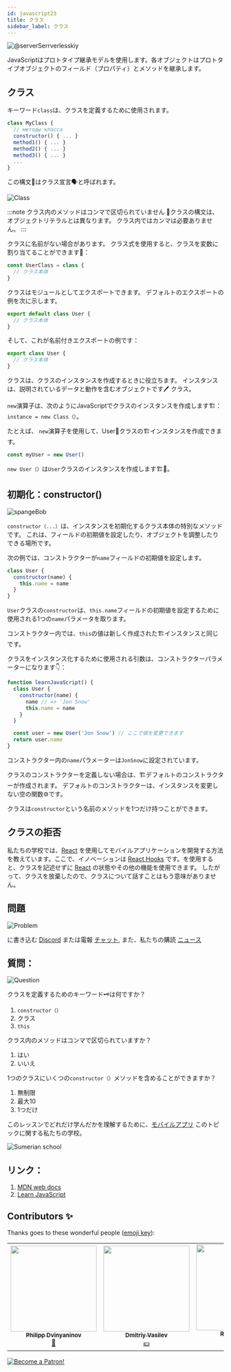 ```yaml
---
id: javascript23
title: クラス
sidebar_label: クラス
---
```


![@serverSerrverlesskiy](/img/javascript/headers/23.jpg)

JavaScriptはプロトタイプ継承モデルを使用します。各オブジェクトはプロトタイプオブジェクトのフィールド（プロパティ）とメソッドを継承します。

## クラス

キーワード`class`は、クラスを定義するために使用されます。

```jsx
class MyClass {
  // методы класса
  constructor() { ... }
  method1() { ... }
  method2() { ... }
  method3() { ... }
  ...
}
```

この構文📖はクラス宣言🗣️と呼ばれます。

![Class](https://media.giphy.com/media/cYaBD8kxE4PZudHBRA/giphy.gif)

:::note クラス内のメソッドはコンマで区切られていません
📖クラスの構文は、オブジェクトリテラルとは異なります。 クラス内ではカンマは必要ありません。
:::

クラスに名前がない場合があります。 クラス式を使用すると、クラスを変数に割り当てることができます🔔：

```jsx
const UserClass = class {
  // クラス本体
}
```

クラスはモジュールとしてエクスポートできます。 デフォルトのエクスポートの例を次に示します。

```jsx
export default class User {
  // クラス本体
}
```

そして、これが名前付きエクスポートの例です：

```jsx
export class User {
  // クラス本体
}
```

クラスは、クラスのインスタンスを作成するときに役立ちます。 インスタンスは、説明されているデータと動作を含むオブジェクトです🖊️
クラス。

`new`演算子は、次のようにJavaScriptでクラスのインスタンスを作成します🏗️：` instance = new Class（）`。

たとえば、 `new`演算子を使用して、User👤クラスの🏗️インスタンスを作成できます。

```jsx
const myUser = new User()
```

`new User（）`は`User`クラスのインスタンスを作成します🏗️👤。

## 初期化：constructor()

![spangeBob](https://media.giphy.com/media/3oriNZoNvn73MZaFYk/giphy.gif)

`constructor（...）`は、インスタンスを初期化するクラス本体の特別なメソッドです。 これは、フィールドの初期値を設定したり、オブジェクトを調整したりできる場所です。

次の例では、コンストラクターが`name`フィールドの初期値を設定します。

```jsx
class User {
  constructor(name) {
    this.name = name
  }
}
```

`User`クラスの`constructor`は、`this.name`フィールドの初期値を設定するために使用される1つの`name`パラメータを取ります。

コンストラクター内では、`this`の値は新しく作成された🏗️インスタンスと同じです。

クラスをインスタンス化するために使用される引数は、コンストラクターパラメーターになります👇：

```jsx live
function learnJavaScript() {
  class User {
    constructor(name) {
      name // => 'Jon Snow'
      this.name = name
    }
  }

  const user = new User('Jon Snow') // ここで値を変更できます
  return user.name
}
```

コンストラクター内の`name`パラメーターは`JonSnow`に設定されています。

クラスのコンストラクターを定義しない場合は、🏗️デフォルトのコンストラクターが作成されます。 デフォルトのコンストラクターは、インスタンスを変更しない空の関数⚙️です。

クラスは`constructor`という名前のメソッドを1つだけ持つことができます。

## クラスの拒否

私たちの学校では、[React](https://ru.reactjs.org) を使用してモバイルアプリケーションを開発する方法を教えています。ここで、イノベーションは [React Hooks](https://ru.reactjs.org/docs/hooks-intro.html) です。を使用すると、クラスを記述せずに [React](https://ru.reactjs.org) の状態やその他の機能を使用できます。 したがって、クラスを放棄したので、クラスについて話すことはもう意味がありません。

## 問題

![Problem](https://media.giphy.com/media/xTiTnGeUsWOEwsGoG4/giphy.gif)

に書き込む [Discord](https://discord.gg/6GDAfXn) または電報 [チャット](https://t.me/jscampapp), また、私たちの購読 [ニュース](https://t.me/javascriptapp)

## 質問：

![Question](https://media.giphy.com/media/l0HlRnAWXxn0MhKLK/giphy.gif)

クラスを定義するためのキーワード🗝️は何ですか？

1. `constructor（）`
2. クラス
3. `this`

クラス内のメソッドはコンマで区切られていますか？

1. はい
2. いいえ

1つのクラスにいくつの`constructor（）`メソッドを含めることができますか？

1. 無制限
2. 最大10
3. 1つだけ

<!-- Что такое геттеры и сеттеры?

1. Это поля
2. Это методы имитирующие поля
3. Это свойства поля

Наследуются ли частные поля и методы родительского класса, дочерним классом?

1. Да
2. Нет

Когда вызывается родительскй конструктор в дочернем классе?

1. Перед this
2. После this -->

このレッスンでどれだけ学んだかを理解するために、[モバイルアプリ](http://onelink.to/njhc95) このトピックに関する私たちの学校。

![Sumerian school](/img/app.jpg)

<!--
## Геттеры и сеттеры

![Math](https://media.giphy.com/media/uWzbH8xJGIwOBPfzhc/giphy.gif)

Геттеры и сеттеры — это вычисляемые свойства. Это методы, имитирующие поля, но позволяющие читать и записывать 🖊️ данные.

Геттеры используются для получения данных, а сеттеры — для их изменения.

Пример:

```jsx
class User {
  #nameValue

  constructor(name) {
    this.name = name
  }

  get name() {
    return this.#nameValue
  }

  set name(name) {
    if (name === '') {
      throw new Error('Имя пользователя не может быть пустым')
    }
    this.#nameValue = name
  }
}

const user = new User('Печорин')
user.name // вызывается геттер, Печорин
user.name = 'Бэла' // вызывается сеттер

user.name = '' // Имя пользователя не может быть пустым
```

## Наследование: extends

![Throne](https://media.giphy.com/media/l1KVcMMxJJpks23cs/giphy.gif)

Классы в JavaScript поддерживают наследование с помощью ключевого🗝️ слова `extends`.

В выражении `class Child extends Parent { }` класс `Child` наследует от класса `Parent` конструктор, поля и методы.

Создадим🏗️ дочерний класс `ContentWriter`, расширяющий родительский класс `User` 👤:

```jsx
class User {
  name

  constructor(name) {
    this.name = name
  }

  getName() {
    return this.name
  }
}

class ContentWriter extends User {
  posts = []
}

const writer = new ContentWriter('Лермонтов')

writer.name // Лермонтов
writer.getName() // Лермонтов
writer.posts // []
```

`ContentWriter` наследует от `User` конструктор, метод `getName()` и поле `name`. В самом `ContentWriter` определяется новое поле `posts`.

Обратите внимание, что частные поля и методы родительского класса не наследуются дочерними классами.

### Родительский конструктор: super() в constructor()

![parents](https://media.giphy.com/media/QWMjLXYuRpl5cvCQ9r/giphy.gif)

Для того, чтобы вызвать конструктор родительского класса в дочернем классе, следует использовать специальную функцию⚙️ `super()`, доступную в конструкторе дочернего класса.

Пусть конструктор `ContentWriter` вызывает родительский конструктор и инициализирует поле `posts` 👇 :

```jsx live
function learnJavaScript() {
  class User {
    name

    constructor(name) {
      this.name = name
    }

    getName() {
      return this.name
    }
  }

  class ContentWriter extends User {
    posts = []

    constructor(name, posts) {
      super(name)
      this.posts = posts
    }
  }

  const writer = new ContentWriter('Лермонтов', ['Герой нашего времени'])
  writer.name // Лермонтов
  writer.posts // ['Герой нашего времени']

  return writer.name //name можно заменить на posts и посмотреть результат
}
```

`super(name)` в дочернем классе `ContentWriter` вызывает конструктор родительского класса `User`.

Обратите внимание, что в дочернем конструкторе перед использованием ключевого🗝️ слова `this` вызывается `super()`. Вызов `super()` "привязывает" родительский конструктор к экземпляру.

![super](https://media.giphy.com/media/10mTnPIEHNZpAs/giphy.gif)

```jsx
class Child extends Parent {
  constructor(value1, value2) {
    // не работает!
    this.prop2 = value2
    super(value1)
  }
}
```

## Пример

![math](https://media.giphy.com/media/3orieN7HEHI0tw8x5C/giphy.gif)

```jsx
class Animal { //Создание класса Animal. Классы называют с большой буквы

static type = 'ANIMAL' //При помощи ключевого слова static можно объявлять переменные внутри класса. Их можно вызвать только самим классом, т.е. Animal.type

  constructor(options) { //Конструктор принимает объект options
    this.name = options.name // Инициализация полей класса
    this.age = options.age
    this.hasTail = options.hasTail
  }

  voice() { //Метод для класса Animal. Можно вызвать у объекта cat как cat.voice()
    alert('I am Animal!')
  }
}

get ageInfo(){ //Создание геттера ageInfo
  return this.age * 7 //Если вызвать геттер у объекта cat, то получиться 5 * 7 = 35
}

set ageInfo(newAge) { //Создание сеттера ageInfo.
  this.age = newAge // Если выполнить у объекта cat команду cat.ageInfo = 8, то полю age присвоится значение 8
}

const cat = new Animal({ //Создание объекта при помощи класса Animal
  name: 'Cat',
  age: 5,
  hasTail: true
})
```

![Wow](https://media.giphy.com/media/3oriO13KTkzPwTykp2/giphy.gif) -->

<!-- ## Вопросы:

![Question](https://media.giphy.com/media/l0HlRnAWXxn0MhKLK/giphy.gif)

Для того чтобы понять, на сколько вы усвоили этот урок, пройдите тест в [мобильном приложении](http://onelink.to/njhc95) нашей школы по этой теме.

![Sumerian school](/img/app.jpg) -->

<!-- Сколько методов constructor() может находится в одном классе?

1. Неограниченно
2. До десяти
3. Только один

Что такое геттеры и сеттеры?

1. Это поля
2. Это методы имитирующие поля
3. Это свойства поля

Наследуются ли частные поля и методы родительского класса, дочерним классом?

1. Да
2. Нет

Когда вызывается родительскй конструктор в дочернем классе?

1. Перед this
2. После this -->

## リンク：

1.  [MDN web docs](https://developer.mozilla.org/ru/docs/Web/JavaScript/Reference/Classes)
2.  [Learn JavaScript](https://learn.javascript.ru/class)

## Contributors ✨

Thanks goes to these wonderful people ([emoji key](https://allcontributors.org/docs/en/emoji-key)):

<!-- ALL-CONTRIBUTORS-LIST:START - Do not remove or modify this section -->
<!-- prettier-ignore-start -->
<!-- markdownlint-disable -->
<table>
  <tr>
    <td align="center"><a href="https://github.com/FELiX-RN"><img src="https://avatars0.githubusercontent.com/u/72006627?v=4?s=200" width="200px;" alt=""/><br /><sub><b>Philipp Dvinyaninov</b></sub></a><br /><a href="https://github.com/gHashTag/react-native-village/commits?author=FELiX-RN" title="Documentation">📖</a></td>
    <td align="center"><a href="https://fullstackserverless.github.io/"><img src="https://avatars0.githubusercontent.com/u/6774813?v=4?s=200" width="200px;" alt=""/><br /><sub><b>Dmitriy Vasilev</b></sub></a><br /><a href="#financial-gHashTag" title="Financial">💵</a></td>
    <td align="center"><a href="https://github.com/Resoner2005"><img src="https://avatars1.githubusercontent.com/u/75675814?v=4?s=200" width="200px;" alt=""/><br /><sub><b>Resoner2005</b></sub></a><br /><a href="https://github.com/gHashTag/react-native-village/issues?q=author%3AResoner2005" title="Bug reports">🐛 🎨 🖋</a></td>
    <td align="center"><a href="https://github.com/Navernoss"><img src="https://avatars0.githubusercontent.com/u/75784137?v=4?s=200" width="200px;" alt=""/><br /><sub><b>Navernoss</b></sub></a><br /><a href="#content-Navernoss" title="Content">🖋 🐛 🎨 </a></td>
  </tr>
  
</table>

<!-- markdownlint-restore -->
<!-- prettier-ignore-end -->

<!-- ALL-CONTRIBUTORS-LIST:END -->

[![Become a Patron!](/img/logo/patreon.jpg)](https://www.patreon.com/bePatron?u=31769291)
